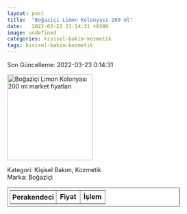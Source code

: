 ```yaml
---
layout: post
title:  "Boğaziçi Limon Kolonyası 200 ml"
date:   2022-03-22 21:14:31 +0300
image: undefined
categories: kisisel-bakim-kozmetik
tags: kisisel-bakim-kozmetik
---
```


Son Güncelleme: 2022-03-23 0:14:31

<img src="undefined" width="200" alt="Boğaziçi Limon Kolonyası 200 ml market fiyatları" />

Kategori: Kişisel Bakım, Kozmetik
<br />
Marka: Boğaziçi

<table border="1" style="padding: 5px;width:80%;">
  <tr>
    <td style="padding: 5px;"><strong>Perakendeci</strong></td>
    <td><strong>Fiyat</strong></td>
    <td><strong>İşlem</strong></td>
  </tr>
  
</table>
